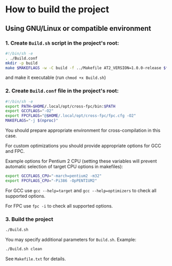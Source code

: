 # How to build the project

## Using GNU/Linux or compatible environment

### 1. Create `Build.sh` script in the project's root:

```bash
#!/bin/sh -e
. ./Build.conf
mkdir -p build
make $MAKEFLAGS -w -C build -f ../Makefile AT2_VERSION=1.0.0-release $*
```

and make it executable (run `chmod +x Build.sh`)

### 2. Create `Build.conf` file in the project's root:

```bash
#!/bin/sh -e
export PATH=$HOME/.local/opt/cross-fpc/bin:$PATH
export GCCFLAGS="-O2"
export FPCFLAGS="@$HOME/.local/opt/cross-fpc/fpc.cfg -O2"
MAKEFLAGS="-j $(nproc)"
```

You should prepare appropriate environment for cross-compilation in this case.

For custom optimizations you should provide appropriate options for GCC and FPC.

Example options for Pentium 2 CPU (setting these variables will prevent automatic selection of target CPU options in makefiles):

```bash
export GCCFLAGS_CPU="-march=pentium2 -m32"
export FPCFLAGS_CPU="-Pi386 -OpPENTIUM2"
```

For GCC use `gcc --help=target` and `gcc --help=optimizers` to check all supported options.

For FPC use `fpc -i` to check all supported options.

### 3. Build the project

```bash
./Build.sh
```

You may specify additional parameters for `Build.sh`. Example:

```bash
./Build.sh clean
```

See `Makefile.txt` for details.
